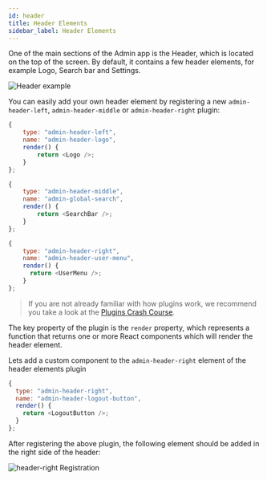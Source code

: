 ```yaml
---
id: header
title: Header Elements
sidebar_label: Header Elements
---
```


One of the main sections of the Admin app is the Header, which is located on the top of the screen. By default, it contains a few header elements, for example Logo, Search bar and Settings.

![Header example](/img/webiny-apps/admin/development/Header/header-1.png)

You can easily add your own header element by registering a new `admin-header-left`, `admin-header-middle` or `admin-header-right` plugin:

```javascript
{
    type: "admin-header-left",
    name: "admin-header-logo",
    render() {
        return <Logo />;
    }
};
```

```javascript
{
    type: "admin-header-middle",
    name: "admin-global-search",
    render() {
        return <SearchBar />;
    }
};
```

```javascript
{
    type: "admin-header-right",
    name: "admin-header-user-menu",
    render() {
      return <UserMenu />;
    }
};
```

> If you are not already familiar with how plugins work, we recommend you take a look at the [Plugins Crash Course](/docs/developer-tutorials/plugins-crash-course).

The key property of the plugin is the `render` property, which represents a function that returns one or more React components which will render the header element.

Lets add a custom component to the `admin-header-right` element of the header elements plugin

```javascript
{
  type: "admin-header-right",
  name: "admin-header-logout-button",
  render() {
    return <LogoutButton />;
  }
};
```

After registering the above plugin, the following element should be added in the right side of the header:

![header-right Registration](/img/webiny-apps/admin/development/Header/header-2.png)
